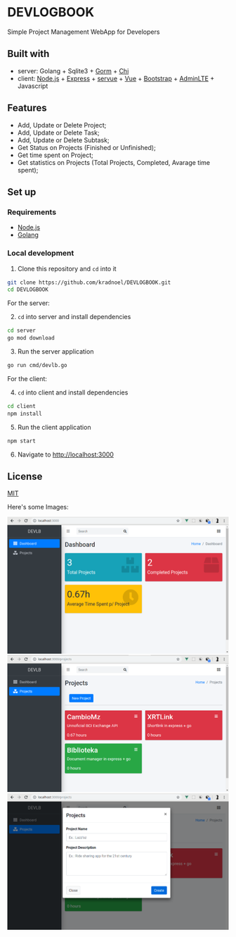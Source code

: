 # DEVLOGBOOK

Simple Project Management WebApp for Developers

## Built with
- server: Golang + Sqlite3 + [Gorm](https://gorm.io/) + [Chi](https://github.com/go-chi/chi)
- client: [Node.js](https://nodejs.org/) + [Express](https://expressjs.com/) + [servue](https://github.com/futureaus/servue) + [Vue](https://vuejs.org/) + [Bootstrap](https://getbootstrap.com/) + [AdminLTE](https://adminlte.io/) + Javascript

## Features
- Add, Update or Delete Project;
- Add, Update or Delete Task;
- Add, Update or Delete Subtask;
- Get Status on Projects (Finished or Unfinished);
- Get time spent on Project;
- Get statistics on Projects (Total Projects, Completed, Avarage time spent);

## Set up

### Requirements
- [Node.js](https://nodejs.org/)
- [Golang](https://golang.org/)

### Local development

1. Clone this repository and `cd` into it

```bash
git clone https://github.com/kradnoel/DEVLOGBOOK.git
cd DEVLOGBOOK

```

For the server:

2. `cd` into server and install dependencies

```bash
cd server
go mod download
```

3. Run the server application

```bash
go run cmd/devlb.go
```

For the client:

4. `cd` into client and install dependencies

```bash
cd client
npm install
```

5. Run the client application

```bash
npm start
```

6.  Navigate to [http://localhost:3000](http://localhost:3000)

## License

[MIT](LICENSE)

Here's some Images:

![DEVLOGBOOK_1](https://github.com/kradnoel/portfolio_images/blob/master/DEVLOGBOOK/DEVLOGBOOK_1.png "DEVLOGBOOK 1")
![DEVLOGBOOK_2](https://github.com/kradnoel/portfolio_images/blob/master/DEVLOGBOOK/DEVLOGBOOK_2.png "DEVLOGBOOK 2")
![DEVLOGBOOK_3](https://github.com/kradnoel/portfolio_images/blob/master/DEVLOGBOOK/DEVLOGBOOK_3.png "DEVLOGBOOK 3")
